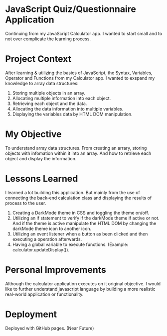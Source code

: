 # JavaScript Quiz/Questionnaire Application 
Continuing from my JavaScript Calculator app. I wanted to start small and to not over complicate the learning process.

# Project Context
After learning & utilizing the basics of JavaScript, the Syntax, Variables, Operator and Functions from my Calculator app. I wanted to exspand my knowledge to array data structures:

1. Storing multiple objects in an array.
2. Allocating multiple information into each object.
3. Retrieving each object and the data.
4. Allocating the data information into multiple variables.
5. Displaying the variables data by HTML DOM manipulation. 

# My Objective
To understand array data structures. From creating an arrary, storing objects with infomation within it into an array. And how to retrieve each object and display the information. 

# Lessons Learned
I learned a lot building this application. But mainly from the use of connecting the back-end calculation class and displaying the results of process to the user.

1. Creating a DarkMode theme in CSS and toggling the theme on/off.
2. Utilizing an if statement to verify if the darkMode theme if active or not. And if the theme is active manipulate the HTML DOM by changing the darkMode theme icon to another icon.
3. Utilizing an event listener when a button as been clicked and then executing a operation afterwards.
4. Having a global variable to execute functions. (Example: calculator.updateDisplay()).

# Personal Improvements
Although the calculator application executes on it original objective. I would like to further understand javascript language by building a more realistic real-world application or functionality.

# Deployment
Deployed with GitHub pages. (Near Future)
